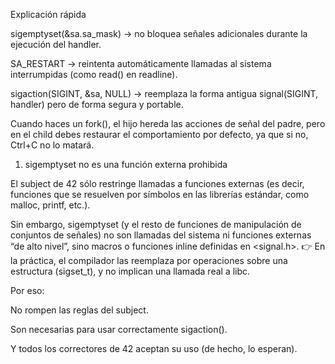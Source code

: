 
Explicación rápida

sigemptyset(&sa.sa_mask) → no bloquea señales adicionales durante la ejecución del handler.

SA_RESTART → reintenta automáticamente llamadas al sistema interrumpidas (como read() en readline).

sigaction(SIGINT, &sa, NULL) → reemplaza la forma antigua signal(SIGINT, handler) pero de forma segura y portable.

Cuando haces un fork(), el hijo hereda las acciones de señal del padre, pero en el child debes restaurar el comportamiento por defecto, ya que si no, Ctrl+C no lo matará.

1. sigemptyset no es una función externa prohibida

El subject de 42 sólo restringe llamadas a funciones externas (es decir, funciones que se resuelven por símbolos en las librerías estándar, como malloc, printf, etc.).

Sin embargo, sigemptyset (y el resto de funciones de manipulación de conjuntos de señales) no son llamadas del sistema ni funciones externas “de alto nivel”, sino macros o funciones inline definidas en <signal.h>.
👉 En la práctica, el compilador las reemplaza por operaciones sobre una estructura (sigset_t), y no implican una llamada real a libc.

Por eso:

No rompen las reglas del subject.

Son necesarias para usar correctamente sigaction().

Y todos los correctores de 42 aceptan su uso (de hecho, lo esperan).

